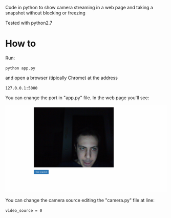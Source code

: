 Code in python to show camera streaming in a web page and taking a snapshot without blocking or freezing

Tested with python2.7

<h1>How to</h1>

Run:

`python app.py`

and open a browser (tipically Chrome) at the address

`127.0.0.1:5000`

You can cnange the port in "app.py" file.
In the web page you'll see:


![Alt text](Cattura.PNG "Screenshot")


You can change the camera source editing the "camera.py" file at line:

`video_source = 0`

